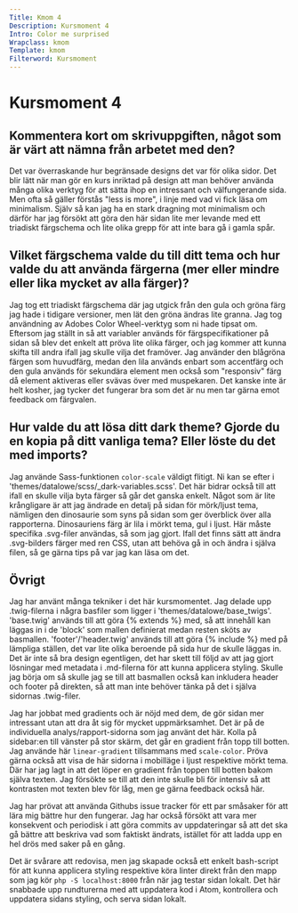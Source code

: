 ```yaml
---
Title: Kmom 4
Description: Kursmoment 4
Intro: Color me surprised
Wrapclass: kmom
Template: kmom
Filterword: Kursmoment
---
```


# Kursmoment 4
## Kommentera kort om skrivuppgiften, något som är värt att nämna från arbetet med den?
Det var överraskande hur begränsade designs det var för olika sidor. Det blir lätt när man gör en kurs inriktad på design att man behöver använda många olika verktyg för att sätta ihop en intressant och välfungerande sida. Men ofta så gäller förstås "less is more", i linje med vad vi fick läsa om minimalism. Själv så kan jag ha en stark dragning mot minimalism och därför har jag försökt att göra den här sidan lite mer levande med ett triadiskt färgschema och lite olika grepp för att inte bara gå i gamla spår.

## Vilket färgschema valde du till ditt tema och hur valde du att använda färgerna (mer eller mindre eller lika mycket av alla färger)?
Jag tog ett triadiskt färgschema där jag utgick från den gula och gröna färg jag hade i tidigare versioner, men lät den gröna ändras lite granna. Jag tog användning av Adobes Color Wheel-verktyg som ni hade tipsat om. Eftersom jag ställt in så att variabler används för färgspecifikationer på sidan så blev det enkelt att pröva lite olika färger, och jag kommer att kunna skifta till andra ifall jag skulle vilja det framöver. Jag använder den blågröna färgen som huvudfärg, medan den lila används enbart som accentfärg och den gula används för sekundära element men också som "responsiv" färg då element aktiveras eller svävas över med muspekaren. Det kanske inte är helt kosher, jag tycker det fungerar bra som det är nu men tar gärna emot feedback om färgvalen.

## Hur valde du att lösa ditt dark theme? Gjorde du en kopia på ditt vanliga tema? Eller löste du det med imports?
Jag använde Sass-funktionen `color-scale` väldigt flitigt. Ni kan se efter i 'themes/datalowe/scss/_dark-variables.scss'. Det här bidrar också till att ifall en skulle vilja byta färger så går det ganska enkelt. Något som är lite krångligare är att jag ändrade en detalj på sidan för mörk/ljust tema, nämligen den dinosaurie som syns på sidan som ger överblick över alla rapporterna. Dinosauriens färg är lila i mörkt tema, gul i ljust. Här måste specifika .svg-filer användas, så som jag gjort. Ifall det finns sätt att ändra .svg-bilders färger med ren CSS, utan att behöva gå in och ändra i själva filen, så ge gärna tips på var jag kan läsa om det.

## Övrigt
Jag har använt många tekniker i det här kursmomentet. Jag delade upp .twig-filerna i några basfiler som ligger i 'themes/datalowe/base_twigs'. 'base.twig' används till att göra {% extends %} med, så att innehåll kan läggas in i de 'block' som mallen definierat medan resten sköts av basmallen. 'footer'/'header.twig' används till att göra {% include %} med på lämpliga ställen, det var lite olika beroende på sida hur de skulle läggas in. Det är inte så bra design egentligen, det har skett till följd av att jag gjort lösningar med metadata i .md-filerna för att kunna applicera styling. Skulle jag börja om så skulle jag se till att basmallen också kan inkludera header och footer på direkten, så att man inte behöver tänka på det i själva sidornas .twig-filer.

Jag har jobbat med gradients och är nöjd med dem, de gör sidan mer intressant utan att dra åt sig för mycket uppmärksamhet. Det är på de individuella analys/rapport-sidorna som jag använt det här. Kolla på sidebar:en till vänster på stor skärm, det går en gradient från topp till botten. Jag använde här `linear-gradient` tillsammans med `scale-color`. Pröva gärna också att visa de här sidorna i mobilläge i ljust respektive mörkt tema. Där har jag lagt in att det löper en gradient från toppen till botten bakom själva texten. Jag försökte se till att den inte skulle bli för intensiv så att kontrasten mot texten blev för låg, men ge gärna feedback också här.

Jag har prövat att använda Githubs issue tracker för ett par småsaker för att lära mig bättre hur den fungerar. Jag har också försökt att vara mer konsekvent och periodisk i att göra commits av uppdateringar så att det ska gå bättre att beskriva vad som faktiskt ändrats, istället för att ladda upp en hel drös med saker på en gång.

Det är svårare att redovisa, men jag skapade också ett enkelt bash-script för att kunna applicera styling respektive köra linter direkt från den mapp som jag kör `php -S localhost:8000` från när jag testar sidan lokalt. Det här snabbade upp rundturerna med att uppdatera kod i Atom, kontrollera och uppdatera sidans styling, och serva sidan lokalt.
